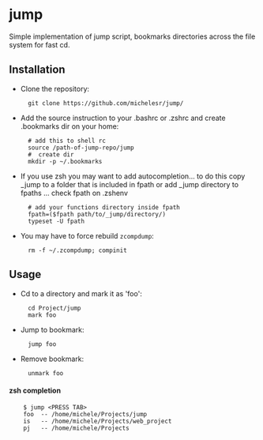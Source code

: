 jump
====

Simple implementation of jump script, bookmarks directories across the file system for fast cd.



Installation
-------

* Clone the repository: 

        git clone https://github.com/michelesr/jump/

* Add the source instruction to your .bashrc or .zshrc and create .bookmarks dir on your home:

        # add this to shell rc
        source /path-of-jump-repo/jump  
        #  create dir
        mkdir -p ~/.bookmarks           

* If you use zsh you may want to add autocompletion... to do this copy _jump to a folder that is included in fpath or add _jump directory to fpaths ... check fpath on .zshenv

        # add your functions directory inside fpath
        fpath=($fpath path/to/_jump/directory/) 
        typeset -U fpath
        
* You may have to force rebuild `zcompdump`:

        rm -f ~/.zcompdump; compinit
    
    
Usage
-----

* Cd to a directory and mark it as 'foo':
        
        cd Project/jump 
        mark foo

* Jump to bookmark:
 
        jump foo

* Remove bookmark:

        unmark foo
    
#### zsh completion

        $ jump <PRESS TAB>
        foo  -- /home/michele/Projects/jump
        is   -- /home/michele/Projects/web_project
        pj   -- /home/michele/Projects
